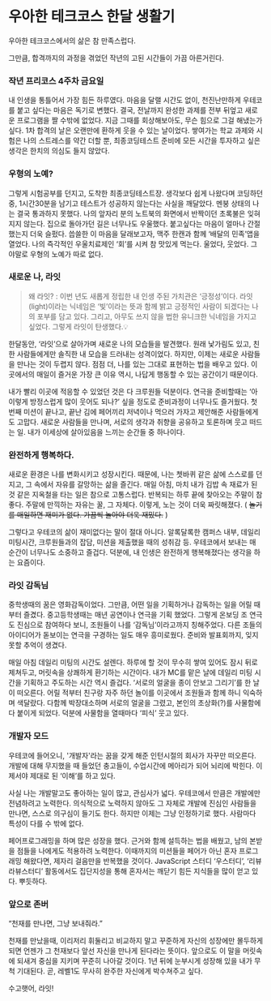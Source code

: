 # 우아한 테크코스 한달 생활기

우아한 테크코스에서의 삶은 참 만족스럽다.

그만큼, 합격까지의 과정을 겪었던 작년의 고된 시간들이 가끔 아른거린다.

### 작년 프리코스 4주차 금요일

내 인생을 통틀어서 가장 힘든 하루였다. 마음을 달랠 시간도 없이, 천진난만하게 우테코를 붙고 싶다는 마음은 독기로 변했다. 결국, 전날까지 완성한 과제를 전부 뒤엎고 새로운 프로그램을 짤 수밖에 없었다. 지금 그때를 회상해보아도, 무슨 힘으로 그걸 해냈는가 싶다.
1차 합격의 날은 오랜만에 환하게 웃을 수 있는 날이었다. 쌓여가는 학교 과제와 시험은 나의 스트레스를 약간 더할 뿐, 최종코딩테스트 준비에 모든 시간을 투자하고 싶은 생각은 한치의 의심도 들지 않았다.

### 우형의 노예?

그렇게 시험공부를 던지고, 도착한 최종코딩테스트장. 생각보다 쉽게 나왔다며 코딩하던 중, 1시간30분을 남기고 테스트가 성공하지 않는다는 사실을 깨달았다. 멘붕 상태의 나는 결국 통과하지 못했다. 나의 앞자리 분의 노트북의 화면에서 반짝이던 초록불은 잊혀지지 않는다. 집으로 돌아가던 길은 너무나도 우울했다. 붙고싶다는 마음이 얼마나 간절했는지 더욱 슬펐다. 씁쓸한 이 마음을 달래보고자, 맥주 한캔과 함께 ‘배달의 민족’앱을 열었다. 나의 즉각적인 우울치료제인 ‘회’를 시켜 참 맛있게 먹는다. 울었다, 웃었다. 그야말로 우형의 노예가 따로 없다.

### 새로운 나, 라잇

> 왜 라잇? : 이번 년도 새롭게 정립한 내 인생 주된 가치관은 ‘긍정성’이다. 라잇(light)이라는 닉네임은 ‘빛’이라는 뜻과 함께 밝고 긍정적인 사람이 되겠다는 나의 포부를 담고 있다. 그리고, 아무도 쓰지 않을 법한 유니크한 닉네임을 가지고 싶었다. 그렇게 라잇이 탄생했다.💡

한달동안, ‘라잇’으로 살아가며 새로운 나의 모습들을 발견했다. 원래 낯가림도 있고, 친한 사람들에게만 솔직한 내 모습을 드러내는 성격이었다. 하지만, 이제는 새로운 사람들을 만나는 것이 두렵지 않다. 점점 더, 나를 있는 그대로 표현하는 법을 배우고 있다. 이곳에서의 매일이 즐거운 가장 큰 이유 역시, 나답게 행동할 수 있는 공간이기 때문이다.

내가 빨리 이곳에 적응할 수 있었던 것은 다 크루원들 덕분이다. 연극을 준비할때는 ‘아 이렇게 방정스럽게 많이 웃어도 되나?’ 싶을 정도로 준비과정이 너무나도 즐거웠다. 첫번째 미션이 끝나고, 끝난 김에 페어끼리 저녁이나 먹으러 가자고 제안해준 사람들에게도 고맙다. 새로운 사람들을 만나며, 서로의 생각과 취향을 공유하고 토론하며 웃고 떠드는 일. 내가 이세상에 살아있음을 느끼는 순간들 중 하나이다.

### 완전하게 행복하다.

새로운 환경은 나를 변화시키고 성장시킨다. 때문에, 나는 쳇바퀴 같은 삶에 스스로를 던지고, 그 속에서 자유를 갈망하는 삶을 즐긴다. 매일 아침, 마치 내가 김밥 속 재료가 된것 같은 지옥철을 타는 일은 참으로 고통스럽다. 반복되는 하루 끝에 찾아오는 주말이 참 좋다. 주말에 만끽하는 자유는 꿀, 그 자체다. 이렇게, 노는 것이 더욱 짜릿해졌다. ( ~~놀기를 매일하면 재미가 없다. 가끔씩 놀아야 더욱 재밌다.~~ )

그렇다고 우테코의 삶이 재미없다는 말이 절대 아니다. 알록달록한 캠퍼스 내부, 데일리 미팅시간, 크루원들과의 잡담, 미션을 제출했을 때의 성취감 등. 우테코에서 보내는 매 순간이 너무나도 소중하고 즐겁다. 덕분에, 내 인생은 완전하게 행복해졌다는 생각을 하는 요즘이다.

### 라잇 감독님

중학생때의 꿈은 영화감독이었다. 그만큼, 어떤 일을 기획하거나 감독하는 일을 어릴 때부터 즐겼다. 중고등학생때는 매년 공연이나 연극을 기획 했었다. 그렇게 온보딩 조 연극도 진심으로 참여하다 보니, 조원들이 나를 ‘감독님’이라고까지 칭해주었다. 다른 조들의 아이디어가 돋보이는 연극을 구경하는 일도 매우 흥미로웠다. 준비와 발표회까지, 잊지 못할 추억이 생겼다.

매일 아침 데일리 미팅의 시간도 설렌다. 하루에 할 것이 무수히 쌓여 있어도 잠시 뒤로 제쳐두고, 머릿속을 상쾌하게 환기하는 시간이다. 내가 MC를 맡은 날에 데일리 미팅 시간을 기획하고 주도하는 시간 역시 즐겁다. ‘서로의 얼굴을 종이 안보고 그리기’를 한 날이 떠오른다. 어릴 적부터 친구랑 자주 하던 놀이를 이곳에서 조원들과 함께 하니 익숙하며 색달랐다. 다함께 박장대소하며 서로의 얼굴을 그렸고, 본인의 초상화(?)를 사물함에 다 붙이게 되었다. 덕분에 사물함을 열때마다 ‘피식’ 웃고 있다.

### 개발자 모드

우테코에 들어오니, '개발자'라는 꿈을 갖게 해준 인턴시절의 회사가 자꾸만 떠오른다. 개발에 대해 무지했을 때 들었던 충고들이, 수업시간에 메아리가 되어 뇌리에 박힌다. 이제서야 제대로 된 ‘이해’를 하고 있다.

사실 나는 개발말고도 좋아하는 일이 많고, 관심사가 넓다. 우테코에서 만큼은 개발에만 전념하려고 노력한다. 의식적으로 노력하지 않아도 그 자체로 개발에 진심인 사람들을 만나면, 스스로 의구심이 들기도 한다. 하지만 이제는 그냥 인정하기로 했다. 사람마다 특성이 다를 수 밖에 없다.

페어프로그래밍을 하며 많은 성장을 했다. 근거와 함께 설득하는 법을 배웠고, 남의 본받을 점들을 나에게도 적용하려 노력한다. 이때까지의 미션들을 페어가 아닌 혼자 프로그래밍 해왔다면, 제자리 걸음만을 반복했을 것이다. JavaScript 스터디 ‘우스터디’, ‘리뷰라뷰스터디’ 활동에서도 집단지성을 통해 혼자서는 깨닫기 힘든 지식들을 많이 얻고 있다. 뿌듯하다.

### 앞으로 존버

“천재를 만나면, 그냥 보내줘라.”

천재를 만났을때, 이리저리 휘둘리고 비교하지 말고 꾸준하게 자신의 성장에만 몰두하게 되면 언젠가 그 천재보다 앞선 자신을 만나게 된다라는 뜻이다. 앞으로도 이 말을 머릿속에 되새겨 중심을 지키며 꾸준히 나아갈 것이다. 1년 뒤에 눈부시게 성장해 있을 내가 무척 기대된다. 곧, 레벨1도 무사히 완주한 자신에게 박수쳐주고 싶다.

수고햇어, 라잇!
